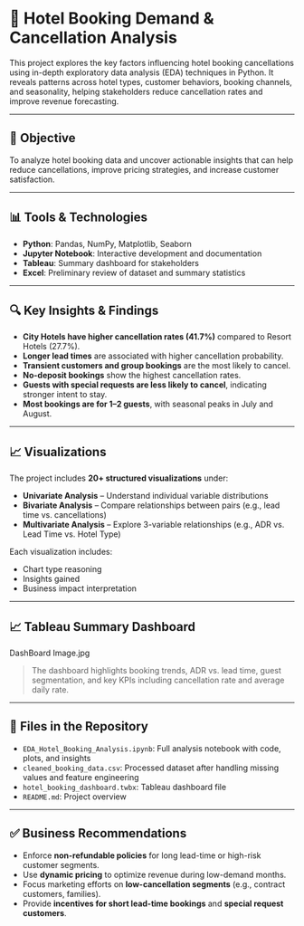 # 🏨 Hotel Booking Demand & Cancellation Analysis

This project explores the key factors influencing hotel booking cancellations using in-depth exploratory data analysis (EDA) techniques in Python. It reveals patterns across hotel types, customer behaviors, booking channels, and seasonality, helping stakeholders reduce cancellation rates and improve revenue forecasting.

---

## 📌 Objective

To analyze hotel booking data and uncover actionable insights that can help reduce cancellations, improve pricing strategies, and increase customer satisfaction.

---

## 📊 Tools & Technologies

- **Python**: Pandas, NumPy, Matplotlib, Seaborn
- **Jupyter Notebook**: Interactive development and documentation
- **Tableau**: Summary dashboard for stakeholders
- **Excel**: Preliminary review of dataset and summary statistics

---

## 🔍 Key Insights & Findings

- **City Hotels have higher cancellation rates (41.7%)** compared to Resort Hotels (27.7%).
- **Longer lead times** are associated with higher cancellation probability.
- **Transient customers and group bookings** are the most likely to cancel.
- **No-deposit bookings** show the highest cancellation rates.
- **Guests with special requests are less likely to cancel**, indicating stronger intent to stay.
- **Most bookings are for 1–2 guests**, with seasonal peaks in July and August.

---

## 📈 Visualizations

The project includes **20+ structured visualizations** under:

- **Univariate Analysis** – Understand individual variable distributions  
- **Bivariate Analysis** – Compare relationships between pairs (e.g., lead time vs. cancellations)  
- **Multivariate Analysis** – Explore 3-variable relationships (e.g., ADR vs. Lead Time vs. Hotel Type)

Each visualization includes:
- Chart type reasoning
- Insights gained
- Business impact interpretation

---

## 📈 Tableau Summary Dashboard

DashBoard Image.jpg

> The dashboard highlights booking trends, ADR vs. lead time, guest segmentation, and key KPIs including cancellation rate and average daily rate.

---

## 📁 Files in the Repository

- `EDA_Hotel_Booking_Analysis.ipynb`: Full analysis notebook with code, plots, and insights
- `cleaned_booking_data.csv`: Processed dataset after handling missing values and feature engineering
- `hotel_booking_dashboard.twbx`: Tableau dashboard file
- `README.md`: Project overview

---

## ✅ Business Recommendations

- Enforce **non-refundable policies** for long lead-time or high-risk customer segments.
- Use **dynamic pricing** to optimize revenue during low-demand months.
- Focus marketing efforts on **low-cancellation segments** (e.g., contract customers, families).
- Provide **incentives for short lead-time bookings** and **special request customers**.



